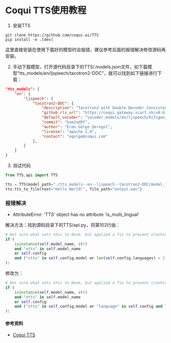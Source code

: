 # Coqui TTS使用教程

1. 安装TTS

```
git clone https://github.com/coqui-ai/TTS
pip install -e .[dev]
```

这里直接安装在使用下载好的模型时会报错，建议参考后面的报错解决修改源码再安装。

2. 手动下载模型，打开源代码目录下的TTS/.models.json文件，如下载模型"tts_models/en/ljspeech/tacotron2-DDC"，就可以找到如下链接进行下载：

```json
"tts_models": {
    "en": {
        "ljspeech": {
            "tacotron2-DDC": {
                "description": "Tacotron2 with Double Decoder Consistency.",
                "github_rls_url": "https://coqui.gateway.scarf.sh/v0.6.1_models/tts_models--en--ljspeech--tacotron2-DDC.zip",
                "default_vocoder": "vocoder_models/en/ljspeech/hifigan_v2",
                "commit": "bae2ad0f",
                "author": "Eren Gölge @erogol",
                "license": "apache 2.0",
                "contact": "egolge@coqui.com"
            },
        }
    }
}
```

3. 测试代码

```python
from TTS.api import TTS

tts = TTS(model_path="./tts_models--en--ljspeech--tacotron2-DDC/model_file.pth", config_path="./tts_models--en--ljspeech--tacotron2-DDC/config.json")
tts.tts_to_file(text="Hello World!", file_path="output.wav")
```

### 报错解决

- AttributeError: 'TTS' object has no attribute 'is_multi_lingual'

解决方法：找到源码目录下的TTS/api.py，将第102行由：

```python
# Not sure what sets this to None, but applied a fix to prevent crashing.
if (
    isinstance(self.model_name, str)
    and "xtts" in self.model_name
    or self.config
    and ("xtts" in self.config.model or len(self.config.languages) > 1)
):
```

修改为：

```python
# Not sure what sets this to None, but applied a fix to prevent crashing.
if (
    isinstance(self.model_name, str)
    and "xtts" in self.model_name
    or self.config
    and ("xtts" in self.config.model or "language" in self.config and len(self.config.languages) > 1)
):
```

#### 参考资料

- [Coqui TTS](https://github.com/coqui-ai/TTS)
